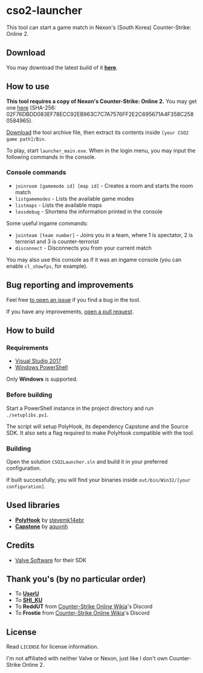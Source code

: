 # cso2-launcher
This tool can start a game match in Nexon's (South Korea) Counter-Strike: Online 2.

## Download 
You may download the latest build of it **[here](https://github.com/Ochii/cso2-launcher/releases/latest)**.

## How to use
**This tool requires a copy of Nexon's Counter-Strike: Online 2.** You may get one [here](https://mega.nz/#!nhgnBJgD!iR57D5Mf3_1GCcAR36tqFQ7H7KN_F0e3XicD2JBoSN4) (SHA-256: 02F76DBDD083EF78ECC92EB963C7C7A7576FF2E2C695671A4F358C2580584965).

[Download](https://github.com/Ochii/cso2-launcher/releases/latest) the tool archive file, then extract its contents inside ```[your CSO2 game path]/Bin```.

To play, start ```launcher_main.exe```. When in the login menu, you may input the following commands in the console.

### Console commands
- ```joinroom [gamemode id] [map id]``` - Creates a room and starts the room match
- ```listgamemodes``` - Lists the available game modes
- ```listmaps``` - Lists the available maps
- ```lessdebug``` - Shortens the information printed in the console

Some useful ingame commands:

- ```jointeam [team number]``` - Joins you in a team, where 1 is spectator, 2 is terrorist and 3 is counter-terrorist
- ```disconnect``` - Disconnects you from your current match

You may also use this console as if it was an ingame console (you can enable ```cl_showfps```, for example).

## Bug reporting and improvements
Feel free [to open an issue](https://github.com/Ochii/cso2-launcher/issues) if you find a bug in the tool.

If you have any improvements, [open a pull request](https://github.com/Ochii/cso2-launcher/pulls).

## How to build

### Requirements
- [Visual Studio 2017](https://www.visualstudio.com/downloads/)
- [Windows PowerShell](https://docs.microsoft.com/en-us/powershell/scripting/setup/installing-windows-powershell)

Only **Windows** is supported.

### Before building
Start a PowerShell instance in the project directory and run ```./setuplibs.ps1```.

The script will setup PolyHook, its dependency Capstone and the Source SDK. It also sets a flag required to make PolyHook compatible with the tool.

### Building
Open the solution ```CSO2Launcher.sln``` and build it in your preferred configuration.

If built successfully, you will find your binaries inside ```out/bin/Win32/[your configuration]```.

## Used libraries
- **[PolyHook](https://github.com/stevemk14ebr/PolyHook)** by [stevemk14ebr](https://github.com/stevemk14ebr)
- **[Capstone](https://github.com/aquynh/capstone)** by [aquynh](https://github.com/aquynh/capstone)

## Credits
- [Valve Software](https://github.com/ValveSoftware/source-sdk-2013) for their SDK

## Thank you's (by no particular order)
- To **[UserU](https://www.youtube.com/user/GoodbyeSpy)**
- To **[SHI_KU](https://www.youtube.com/channel/UC2HZo-HFOuxmS6zWYPMD0hQ)**
- To **ReddUT** from [Counter-Strike Online Wikia](https://cso.wikia.com/)'s Discord
- To **Frostie** from [Counter-Strike Online Wikia](https://cso.wikia.com/)'s Discord 

## License
Read ```LICENSE``` for license information.

I'm not affiliated with neither Valve or Nexon, just like I don't own Counter-Strike Online 2.
